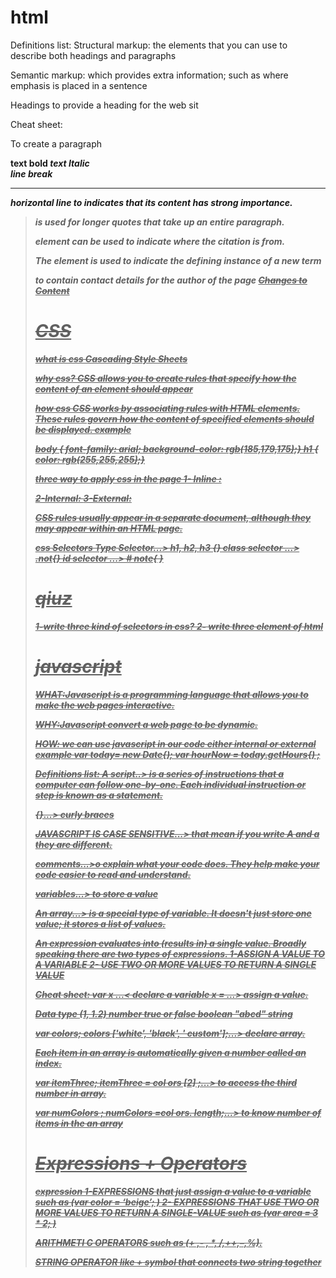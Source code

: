 
# html

Definitions list:
Structural markup: the elements that you can use to 
describe both headings and paragraphs

Semantic markup: which provides extra information; such 
as where emphasis is placed in a sentence

Headings to provide a heading for the web sit

Cheat sheet:


<p> To create a paragraph

<b> text bold
<i> text Italic
<br />  line break
<hr /> horizontal line
<strong> to indicates that its content has strong importance.

<blockquote> is used for longer quotes that take 
up an entire paragraph.

<cite> element can be used 
to indicate where the citation is 
from.

The <dfn> element is used to 
indicate the defining instance of 
a new term

<address>  to contain 
contact details for the author of 
the page

<ins>
<del>
Changes to Content


# CSS 
what is css Cascading Style Sheets

why css?
 CSS allows you to create rules that specify how the content of 
an element should appear

how css 
CSS works by associating rules with HTML elements. These rules govern 
how the content of specified elements should be displayed.
example

body {
 font-family: arial;
 background-color: rgb(185,179,175);}
h1 {
 color: rgb(255,255,255);}

three way to apply css in the page 
1- Inline : <p style="color= red"> </p>
2-Internal: <style type="text/css"> </style>
3-External: <link href="css/styles.css" type="text/css"> 

CSS rules usually appear in a separate document, 
although they may appear within an HTML page.

css Selectors
Type Selector...> h1, h2, h3 {}
class selector ...> .not{}
id selector ...> # note{
}

# qiuz 
1-write three kind of selectors in css?
2- write three element of html

# javascript

WHAT:Javascript is a programming language that allows you to make the web pages interactive.

WHY:Javascript convert a web page to be dynamic.

HOW: we can use javascript in our code either internal<script> </script> or external <script src="script.js"></script>
 example
var today= new Date{); 
var hourNow = today.getHours{) ;

Definitions list:
A script..> is a series of instructions that a computer can follow one-by-one. 
Each individual instruction or step is known as a statement.


{}...> curly braces

JAVASCRIPT IS CASE SENSITIVE...> that mean if you write A and a they are different.

comments...>o explain what your code does. 
They help make your code easier to read and understand. 

variables...> to store a value

An array...> is a special type of variable. It doesn't 
just store one value; it stores a list of values.

An expression evaluates into (results in) a single value. Broadly speaking 
there are two types of expressions. 
1-ASSIGN A VALUE TO A VARIABLE
2- USE TWO OR MORE VALUES TO RETURN A SINGLE VALUE 


Cheat sheet:
var x ...< declare a variable
x = ...> assign a value.

Data type
(1, 1.2) number
true or false boolean
"abcd" string

var colors; 
colors ['white', 'black', ' custom'];...> declare array.

Each item in an array is 
automatically given a number 
called an index.

var itemThree; 
itemThree = col ors [2] ;...> to access the third number in array.

var numColors ; 
numColors =col ors. length;...> to know number of items in the an array



# Expressions + Operators

expression 1-EXPRESSIONS that just assign a value to a variable such as (var color = ‘beige’; ) 2- EXPRESSIONS THAT USE TWO OR MORE VALUES TO RETURN A SINGLE-VALUE such as (var area = 3 * 2; )

ARITHMETI C OPERATORS such as (+ ,- , *, /,++,–,%).

STRING OPERATOR like + symbol that connects two string together














